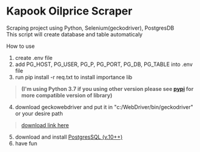 # Kapook Oilprice Scraper
Scraping project using Python, Selenium(geckodriver), PostgresDB  
This script will create database and table automaticaly  
  
How to use  
1. create .env file  
2. add PG_HOST, PG_USER, PG_P, PG_PORT, PG_DB, PG_TABLE into .env file
3. run pip install -r req.txt to install importance lib  
>__(I'm using Python 3.7 if you using other version please see [pypi](https://pypi.org/) for more compatible version of library)__  
4. download geckowebdriver and put it in "c:/WebDriver/bin/geckodriver" or your desire path
>[download link here](https://github.com/mozilla/geckodriver/releases)
5. download and install [PostgresSQL (v.10++)](https://www.postgresql.org/download/) 
6. have fun
